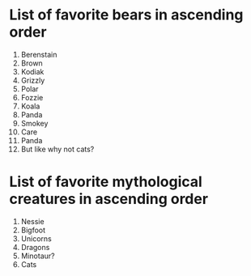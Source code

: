 # List of favorite bears in ascending order

1. Berenstain
1. Brown
1. Kodiak
1. Grizzly
1. Polar
1. Fozzie
1. Koala
1. Panda
1. Smokey
1. Care
1. Panda
1. But like why not cats?

# List of favorite mythological creatures in ascending order

1. Nessie
1. Bigfoot
1. Unicorns
1. Dragons
1. Minotaur?
1. Cats

